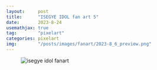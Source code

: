```yaml
---
layout:     post
title:      "ISEGYE IDOL fan art 5"
date:       2023-8-24
usemathjax: true
tag:        "pixelart"
categories: pixelart
img:        "/posts/images/fanart/2023-8_6_preview.png"
---
```


<figure>
    <img class="art" src="{{ site.image_location }}/fanart/2023-8_6.png" alt="isegye idol fanart"/>
</figure>
